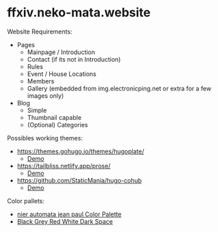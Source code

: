 # ffxiv.neko-mata.website

Website Requirements:

* Pages
    * Mainpage / Introduction
    * Contact (if its not in Introduction)
    * Rules
    * Event / House Locations
    * Members
    * Gallery (embedded from img.electronicping.net or extra for a few images only)
* Blog
    * Simple
    * Thumbnail capable
    * (Optional) Categories

Possibles working themes:

* https://themes.gohugo.io/themes/hugoplate/ 
    * [Demo](https://hugoplate.netlify.app/)
* https://tailbliss.netlify.app/prose/
    * [Demo](https://tailbliss.netlify.app/prose/)
* https://github.com/StaticMania/hugo-cohub
    * [Demo](https://jamstackthemes.dev/demo/theme/hugo-cohub/)


Color pallets:

* [nier automata jean paul Color Palette](https://www.color-hex.com/color-palette/1023731)
* [Black Grey Red White Dark Space](https://colorhunt.co/palette/0000003e3636d72323f5eded)